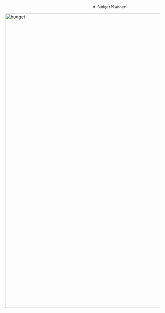                                             # BudgetPlanner

<img width="960" alt="budget" src="https://user-images.githubusercontent.com/17151262/28161986-93146c44-6793-11e7-8ee8-8318fb2367e7.png">
